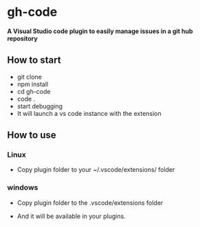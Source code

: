 # gh-code

**A Visual Studio code plugin to easily manage issues in a git hub repository**

## How to start
- git clone 
- npm install
- cd gh-code
- code .
- start debugging
- It will launch a vs code instance with the extension

## How to use
### Linux 
- Copy plugin folder to your ~/.vscode/extensions/ folder
### windows
- Copy plugin folder to the .vscode/extensions folder

- And it will be available in your plugins.